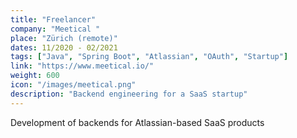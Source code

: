 ```yaml
---
title: "Freelancer"
company: "Meetical "
place: "Zürich (remote)"
dates: 11/2020 - 02/2021
tags: ["Java", "Spring Boot", "Atlassian", "OAuth", "Startup"]
link: "https://www.meetical.io/"
weight: 600
icon: "/images/meetical.png"
description: "Backend engineering for a SaaS startup"
---
```

Development of backends for Atlassian-based SaaS products 